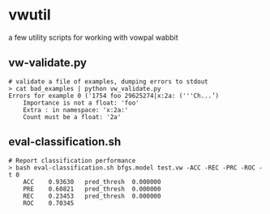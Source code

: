 vwutil
======

a few utility scripts for working with vowpal wabbit


## vw-validate.py

    # validate a file of examples, dumping errors to stdout
    > cat bad_examples | python vw_validate.py
    Errors for example 0 ('1754 foo 29625274|x:2a: ('''Ch...’)
        Importance is not a float: 'foo'
        Extra : in namespace: 'x:2a:'
        Count must be a float: '2a'

## eval-classification.sh

    # Report classification performance
    > bash eval-classification.sh bfgs.model test.vw -ACC -REC -PRC -ROC -t 0
        ACC    0.93630   pred_thresh  0.000000
        PRE    0.60821   pred_thresh  0.000000
        REC    0.23453   pred_thresh  0.000000
        ROC    0.70345
